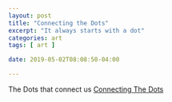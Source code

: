 ```yaml
---
layout: post
title: "Connecting the Dots"
excerpt: "It always starts with a dot"
categories: art
tags: [ art ]

date: 2019-05-02T08:08:50-04:00

---
```


The Dots that connect us
[Connecting The Dots](https://connetingthedots.com)
